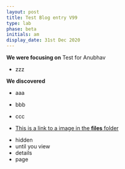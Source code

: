 ```yaml
---
layout: post
title: Test Blog entry V99
type: lab
phase: beta
initials: am
display_date: 31st Dec 2020
---
```


**We were focusing on**
Test for Anubhav
- zzz



**We discovered**

- aaa
- bbb
- ccc

- [This is a link to a image in the **files** folder](../files/saltire.png)
<!--more-->

- hidden
- until you view
- details
- page
